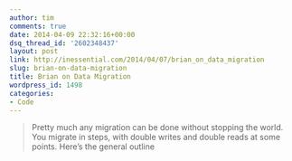 ```yaml
---
author: tim
comments: true
date: 2014-04-09 22:32:16+00:00
dsq_thread_id: '2602348437'
layout: post
link: http://inessential.com/2014/04/07/brian_on_data_migration
slug: brian-on-data-migration
title: Brian on Data Migration
wordpress_id: 1498
categories:
- Code
---
```


> Pretty much any migration can be done without stopping the world. You
migrate in steps, with double writes and double reads at some points. Here’s
the general outline
